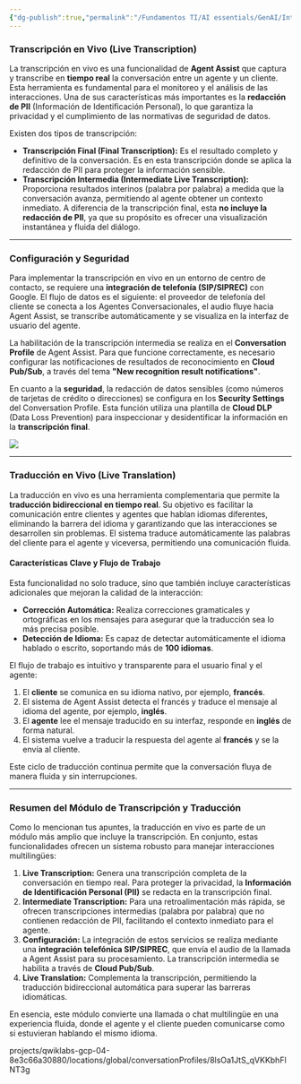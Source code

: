 ```yaml
---
{"dg-publish":true,"permalink":"/Fundamentos TI/AI essentials/GenAI/Introduction to Agent Assist and its GenAi Capabilities/07 Live Transcription/"}
---
```


### Transcripción en Vivo (Live Transcription)

La transcripción en vivo es una funcionalidad de **Agent Assist** que captura y transcribe en **tiempo real** la conversación entre un agente y un cliente. Esta herramienta es fundamental para el monitoreo y el análisis de las interacciones. Una de sus características más importantes es la **redacción de PII** (Información de Identificación Personal), lo que garantiza la privacidad y el cumplimiento de las normativas de seguridad de datos.

Existen dos tipos de transcripción:

- **Transcripción Final (Final Transcription):** Es el resultado completo y definitivo de la conversación. Es en esta transcripción donde se aplica la redacción de PII para proteger la información sensible.
- **Transcripción Intermedia (Intermediate Live Transcription):** Proporciona resultados interinos (palabra por palabra) a medida que la conversación avanza, permitiendo al agente obtener un contexto inmediato. A diferencia de la transcripción final, esta **no incluye la redacción de PII**, ya que su propósito es ofrecer una visualización instantánea y fluida del diálogo.

---

### Configuración y Seguridad

Para implementar la transcripción en vivo en un entorno de centro de contacto, se requiere una **integración de telefonía (SIP/SIPREC)** con Google. El flujo de datos es el siguiente: el proveedor de telefonía del cliente se conecta a los Agentes Conversacionales, el audio fluye hacia Agent Assist, se transcribe automáticamente y se visualiza en la interfaz de usuario del agente.

La habilitación de la transcripción intermedia se realiza en el **Conversation Profile** de Agent Assist. Para que funcione correctamente, es necesario configurar las notificaciones de resultados de reconocimiento en **Cloud Pub/Sub**, a través del tema **"New recognition result notifications"**.

En cuanto a la **seguridad**, la redacción de datos sensibles (como números de tarjetas de crédito o direcciones) se configura en los **Security Settings** del Conversation Profile. Esta función utiliza una plantilla de **Cloud DLP** (Data Loss Prevention) para inspeccionar y desidentificar la información en la **transcripción final**.

![](https://i.imgur.com/cAqSVmf.png)

---

### Traducción en Vivo (Live Translation)

La traducción en vivo es una herramienta complementaria que permite la **traducción bidireccional en tiempo real**. Su objetivo es facilitar la comunicación entre clientes y agentes que hablan idiomas diferentes, eliminando la barrera del idioma y garantizando que las interacciones se desarrollen sin problemas. El sistema traduce automáticamente las palabras del cliente para el agente y viceversa, permitiendo una comunicación fluida.

#### Características Clave y Flujo de Trabajo

Esta funcionalidad no solo traduce, sino que también incluye características adicionales que mejoran la calidad de la interacción:
- **Corrección Automática:** Realiza correcciones gramaticales y ortográficas en los mensajes para asegurar que la traducción sea lo más precisa posible.    
- **Detección de Idioma:** Es capaz de detectar automáticamente el idioma hablado o escrito, soportando más de **100 idiomas**.

El flujo de trabajo es intuitivo y transparente para el usuario final y el agente:
1. El **cliente** se comunica en su idioma nativo, por ejemplo, **francés**.
2. El sistema de Agent Assist detecta el francés y traduce el mensaje al idioma del agente, por ejemplo, **inglés**.
3. El **agente** lee el mensaje traducido en su interfaz, responde en **inglés** de forma natural.
4. El sistema vuelve a traducir la respuesta del agente al **francés** y se la envía al cliente.

Este ciclo de traducción continua permite que la conversación fluya de manera fluida y sin interrupciones.

---

### Resumen del Módulo de Transcripción y Traducción

Como lo mencionan tus apuntes, la traducción en vivo es parte de un módulo más amplio que incluye la transcripción. En conjunto, estas funcionalidades ofrecen un sistema robusto para manejar interacciones multilingües:

1. **Live Transcription:** Genera una transcripción completa de la conversación en tiempo real. Para proteger la privacidad, la **Información de Identificación Personal (PII)** se redacta en la transcripción final.
2. **Intermediate Transcription:** Para una retroalimentación más rápida, se ofrecen transcripciones intermedias (palabra por palabra) que no contienen redacción de PII, facilitando el contexto inmediato para el agente.
3. **Configuración:** La integración de estos servicios se realiza mediante una **integración telefónica SIP/SIPREC**, que envía el audio de la llamada a Agent Assist para su procesamiento. La transcripción intermedia se habilita a través de **Cloud Pub/Sub**.
4. **Live Translation:** Complementa la transcripción, permitiendo la traducción bidireccional automática para superar las barreras idiomáticas.

En esencia, este módulo convierte una llamada o chat multilingüe en una experiencia fluida, donde el agente y el cliente pueden comunicarse como si estuvieran hablando el mismo idioma.


projects/qwiklabs-gcp-04-8e3c66a30880/locations/global/conversationProfiles/8lsOa1JtS_qVKKbhFlNT3g